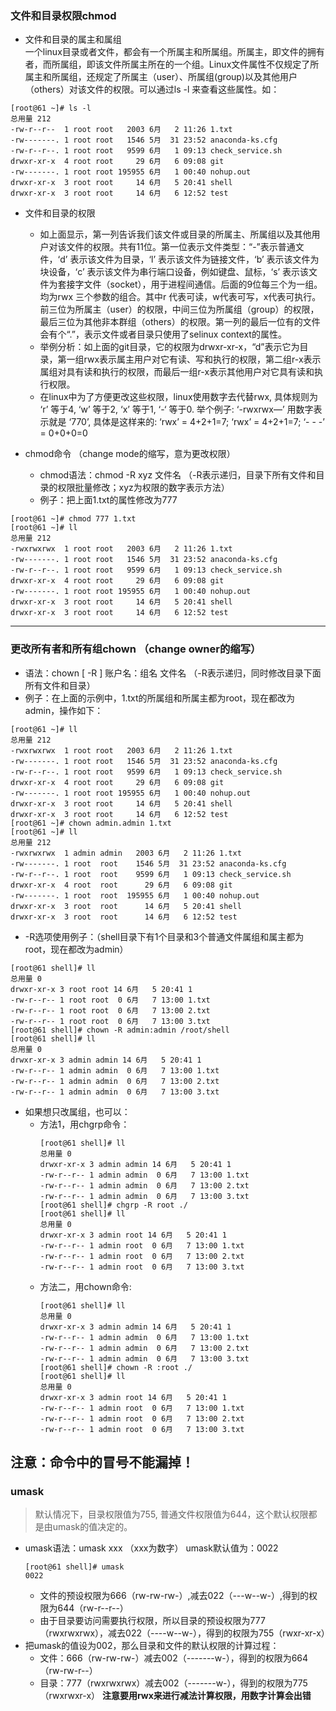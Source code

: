 ### 文件和目录权限chmod  
* 文件和目录的属主和属组  
一个linux目录或者文件，都会有一个所属主和所属组。所属主，即文件的拥有者，而所属组，即该文件所属主所在的一个组。Linux文件属性不仅规定了所属主和所属组，还规定了所属主（user）、所属组(group)以及其他用户（others）对该文件的权限。可以通过ls -l 来查看这些属性。如：  
```
[root@61 ~]# ls -l
总用量 212
-rw-r--r--  1 root root   2003 6月   2 11:26 1.txt
-rw-------. 1 root root   1546 5月  31 23:52 anaconda-ks.cfg
-rw-r--r--. 1 root root   9599 6月   1 09:13 check_service.sh
drwxr-xr-x  4 root root     29 6月   6 09:08 git
-rw-------. 1 root root 195955 6月   1 00:40 nohup.out
drwxr-xr-x  3 root root     14 6月   5 20:41 shell
drwxr-xr-x  3 root root     14 6月   6 12:52 test
```  
* 文件和目录的权限  
	* 如上面显示，第一列告诉我们该文件或目录的所属主、所属组以及其他用户对该文件的权限。共有11位。第一位表示文件类型：“-”表示普通文件，‘d’ 表示该文件为目录，‘l’ 表示该文件为链接文件，‘b’ 表示该文件为块设备，‘c’ 表示该文件为串行端口设备，例如键盘、鼠标，‘s’ 表示该文件为套接字文件（socket），用于进程间通信。后面的9位每三个为一组。均为rwx 三个参数的组合。其中r 代表可读，w代表可写，x代表可执行。前三位为所属主（user）的权限，中间三位为所属组（group）的权限，最后三位为其他非本群组（others）的权限。第一列的最后一位有的文件会有个“.”，表示文件或者目录只使用了selinux context的属性。  
	* 举例分析：如上面的git目录，它的权限为drwxr-xr-x，“d”表示它为目录，第一组rwx表示属主用户对它有读、写和执行的权限，第二组r-x表示属组对具有读和执行的权限，而最后一组r-x表示其他用户对它具有读和执行权限。
	* 在linux中为了方便更改这些权限，linux使用数字去代替rwx, 具体规则为 ‘r’ 等于4, ‘w’ 等于2, ‘x’ 等于1, ‘-‘ 等于0. 举个例子: ‘-rwxrwx—’ 用数字表示就是 ‘770’, 具体是这样来的: ‘rwx’ = 4+2+1=7; ‘rwx’ = 4+2+1=7; ‘- - -’ = 0+0+0=0  

* chmod命令 （change mode的缩写，意为更改权限） 

	* chmod语法：chmod -R xyz 文件名    （-R表示递归，目录下所有文件和目录的权限批量修改；xyz为权限的数字表示方法）  
	* 例子：把上面1.txt的属性修改为777  
```
[root@61 ~]# chmod 777 1.txt
[root@61 ~]# ll
总用量 212
-rwxrwxrwx  1 root root   2003 6月   2 11:26 1.txt
-rw-------. 1 root root   1546 5月  31 23:52 anaconda-ks.cfg
-rw-r--r--. 1 root root   9599 6月   1 09:13 check_service.sh
drwxr-xr-x  4 root root     29 6月   6 09:08 git
-rw-------. 1 root root 195955 6月   1 00:40 nohup.out
drwxr-xr-x  3 root root     14 6月   5 20:41 shell
drwxr-xr-x  3 root root     14 6月   6 12:52 test  
```  
----------------------------------------------------------------------
### 更改所有者和所有组chown （change owner的缩写）
* 语法：chown [ -R ] 账户名：组名 文件名 （-R表示递归，同时修改目录下面所有文件和目录）  
* 例子：在上面的示例中，1.txt的所属组和所属主都为root，现在都改为admin，操作如下：    
```  
[root@61 ~]# ll
总用量 212
-rwxrwxrwx  1 root root   2003 6月   2 11:26 1.txt
-rw-------. 1 root root   1546 5月  31 23:52 anaconda-ks.cfg
-rw-r--r--. 1 root root   9599 6月   1 09:13 check_service.sh
drwxr-xr-x  4 root root     29 6月   6 09:08 git
-rw-------. 1 root root 195955 6月   1 00:40 nohup.out
drwxr-xr-x  3 root root     14 6月   5 20:41 shell
drwxr-xr-x  3 root root     14 6月   6 12:52 test
[root@61 ~]# chown admin.admin 1.txt
[root@61 ~]# ll
总用量 212
-rwxrwxrwx  1 admin admin   2003 6月   2 11:26 1.txt
-rw-------. 1 root  root    1546 5月  31 23:52 anaconda-ks.cfg
-rw-r--r--. 1 root  root    9599 6月   1 09:13 check_service.sh
drwxr-xr-x  4 root  root      29 6月   6 09:08 git
-rw-------. 1 root  root  195955 6月   1 00:40 nohup.out
drwxr-xr-x  3 root  root      14 6月   5 20:41 shell
drwxr-xr-x  3 root  root      14 6月   6 12:52 test  
```  

* -R选项使用例子：（shell目录下有1个目录和3个普通文件属组和属主都为root，现在都改为admin）  
```
[root@61 shell]# ll
总用量 0
drwxr-xr-x 3 root root 14 6月   5 20:41 1
-rw-r--r-- 1 root root  0 6月   7 13:00 1.txt
-rw-r--r-- 1 root root  0 6月   7 13:00 2.txt
-rw-r--r-- 1 root root  0 6月   7 13:00 3.txt
[root@61 shell]# chown -R admin:admin /root/shell
[root@61 shell]# ll
总用量 0
drwxr-xr-x 3 admin admin 14 6月   5 20:41 1
-rw-r--r-- 1 admin admin  0 6月   7 13:00 1.txt
-rw-r--r-- 1 admin admin  0 6月   7 13:00 2.txt
-rw-r--r-- 1 admin admin  0 6月   7 13:00 3.txt
```  
* 如果想只改属组，也可以：  
	* 方法1，用chgrp命令：  
		```
		[root@61 shell]# ll
		总用量 0
		drwxr-xr-x 3 admin admin 14 6月   5 20:41 1
		-rw-r--r-- 1 admin admin  0 6月   7 13:00 1.txt
		-rw-r--r-- 1 admin admin  0 6月   7 13:00 2.txt
		-rw-r--r-- 1 admin admin  0 6月   7 13:00 3.txt
		[root@61 shell]# chgrp -R root ./
		[root@61 shell]# ll
		总用量 0
		drwxr-xr-x 3 admin root 14 6月   5 20:41 1
		-rw-r--r-- 1 admin root  0 6月   7 13:00 1.txt
		-rw-r--r-- 1 admin root  0 6月   7 13:00 2.txt
		-rw-r--r-- 1 admin root  0 6月   7 13:00 3.txt
		```
	* 方法二，用chown命令:      
		```
		[root@61 shell]# ll
		总用量 0
		drwxr-xr-x 3 admin admin 14 6月   5 20:41 1
		-rw-r--r-- 1 admin admin  0 6月   7 13:00 1.txt
		-rw-r--r-- 1 admin admin  0 6月   7 13:00 2.txt
		-rw-r--r-- 1 admin admin  0 6月   7 13:00 3.txt
		[root@61 shell]# chown -R :root ./
		[root@61 shell]# ll
		总用量 0
		drwxr-xr-x 3 admin root 14 6月   5 20:41 1
		-rw-r--r-- 1 admin root  0 6月   7 13:00 1.txt
		-rw-r--r-- 1 admin root  0 6月   7 13:00 2.txt
		-rw-r--r-- 1 admin root  0 6月   7 13:00 3.txt
		```  
**注意：命令中的冒号不能漏掉！**  
----------------------------------------------------------------------------
### umask
> 默认情况下，目录权限值为755, 普通文件权限值为644，这个默认权限都是由umask的值决定的。  

* umask语法：umask xxx  （xxx为数字）
	umask默认值为：0022
	```
	[root@61 shell]# umask
	0022
	```
	* 文件的预设权限为666（rw-rw-rw-）,减去022（---w--w-）,得到的权限为644（rw-r--r--）
	* 由于目录要访问需要执行权限，所以目录的预设权限为777（rwxrwxrwx），减去022（----w--w-），得到的权限为755（rwxr-xr-x）
* 把umask的值设为002，那么目录和文件的默认权限的计算过程：
	* 文件：666（rw-rw-rw-）减去002（-------w-），得到的权限为664（rw-rw-r--）
	* 目录：777（rwxrwxrwx）减去002（-------w-），得到的权限为775（rwxrwxr-x）
**注意要用rwx来进行减法计算权限，用数字计算会出错**

 



